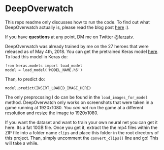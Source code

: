 # DeepOverwatch

This repo readme only discusses how to run the code. To find out what DeepOverwatch actually is, please read the blog post [here](https://medium.com/@farzatv/deepoverwatch-combining-tensorflow-js-overwatch-and-music-1a84d4598bc0) :). 

If you have **questions** at any point, DM me on Twitter [@farzatv](https://twitter.com/FarzaTV).

DeepOverwatch was already trained by me on the 27 heroes that were released as of May 4th, 2018. You can get the pretrained Keras model [here](https://s3-us-west-2.amazonaws.com/mood1995/all_heroes_model.h5). To load this model in Keras do:

```
from keras.models import load_model
model = load_model('MODEL_NAME.h5')
```

Than, to predict do:
```
model.predict(INSERT_LOADED_IMAGE_HERE)
```

The only preprocssing I do can be found in the ```load_images_for_model``` method. DeepOverwatch only works on screenshots that were taken in a game running at 1920x1080. You *can not* run the game at a different resolution and resize the image to 1920x1080.


If you want the dataset and want to train your own neural net you can get it here. Its a fat 10GB file. Once you get it, extract the the mp4 files within the ZIP file into a folder name ```clips``` and place this folder in the root directory of this project. Than, simply uncomment the ```convert_clips()``` line and go! This will take a while. 




